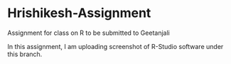 # Hrishikesh-Assignment
Assignment for class on R to be submitted to Geetanjali

In this assignment, I am uploading screenshot of R-Studio software under this branch.
